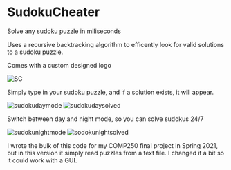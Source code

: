 # SudokuCheater
Solve any sudoku puzzle in miliseconds

Uses a recursive backtracking algorithm to efficently look for valid solutions to a sudoku puzzle. 

Comes with a custom designed logo

![SC](https://user-images.githubusercontent.com/90351737/144721735-51c7d664-7d09-415f-8624-c31ca820a576.png)

Simply type in your sudoku puzzle, and if a solution exists, it will appear.

![sudokudaymode](https://user-images.githubusercontent.com/90351737/144721741-8ca1f84e-3f0e-4296-86d4-5aa6ea80883d.JPG)
![sudokudaysolved](https://user-images.githubusercontent.com/90351737/144721746-42e94bf7-a9e1-435a-a757-0b102c6ffdd6.JPG)

Switch between day and night mode, so you can solve sudokus 24/7 

![sudokunightmode](https://user-images.githubusercontent.com/90351737/144721748-31e990ee-8ebb-4823-a474-ab1d719b949f.JPG)
![sodokunightsolved](https://user-images.githubusercontent.com/90351737/144721749-c6524baf-5a01-4cda-ab78-0da10def3d18.JPG)


I wrote the bulk of this code for my COMP250 final project in Spring 2021, but in this version it simply read puzzles from a text file. I changed it a bit so it could work with a GUI. 
